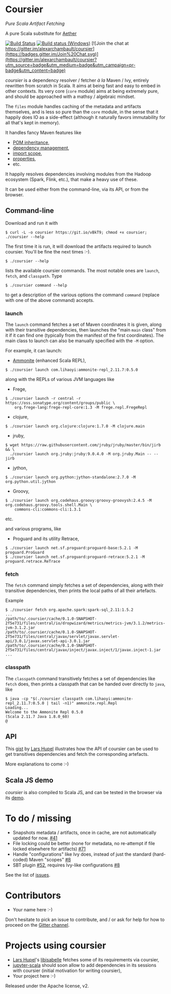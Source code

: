 # Coursier

*Pure Scala Artifact Fetching*

A pure Scala substitute for [Aether](http://www.eclipse.org/aether/)

[![Build Status](https://travis-ci.org/alexarchambault/coursier.svg?branch=master)](https://travis-ci.org/alexarchambault/coursier)
[![Build status (Windows)](https://ci.appveyor.com/api/projects/status/trtum5b7washfbj9?svg=true)](https://ci.appveyor.com/project/alexarchambault/coursier)
[![Join the chat at https://gitter.im/alexarchambault/coursier](https://badges.gitter.im/Join%20Chat.svg)](https://gitter.im/alexarchambault/coursier?utm_source=badge&utm_medium=badge&utm_campaign=pr-badge&utm_content=badge)

*coursier* is a dependency resolver / fetcher *à la* Maven / Ivy, entirely
rewritten from scratch in Scala. It aims at being fast and easy to embed
in other contexts. Its very core (`core` module) aims at being
extremely pure, and should be approached with a mathsy / algebraic mindset.

The `files` module handles caching of the metadata and artifacts themselves,
and is less so pure than the `core` module, in the sense that it happily
does IO as a side-effect (although it naturally favors immutability for all
that's kept in memory).

It handles fancy Maven features like
* [POM inheritance](http://books.sonatype.com/mvnref-book/reference/pom-relationships-sect-project-relationships.html#pom-relationships-sect-project-inheritance),
* [dependency management](http://books.sonatype.com/mvnex-book/reference/optimizing-sect-dependencies.html),
* [import scope](https://maven.apache.org/guides/introduction/introduction-to-dependency-mechanism.html#Importing_Dependencies),
* [properties](http://books.sonatype.com/mvnref-book/reference/resource-filtering-sect-properties.html),
* etc.

It happily resolves dependencies involving modules from the Hadoop ecosystem (Spark, Flink, etc.), that
make a heavy use of these.

It can be used either from the command-line, via its API, or from the browser.

## Command-line

Download and run it with
```
$ curl -L -o coursier https://git.io/vBkT9; chmod +x coursier; ./coursier --help
```

The first time it is run, it will download the artifacts required to launch
coursier. You'll be fine the next times :-).

```
$ ./coursier --help
```
lists the available coursier commands. The most notable ones are `launch`,
`fetch`, and `classpath`. Type
```
$ ./coursier command --help
```
to get a description of the various options the command `command` (replace with one
of the above command) accepts.

### launch

The `launch` command fetches a set of Maven coordinates it is given, along
with their transitive dependencies, then launches the "main `main` class" from
it if it can find one (typically from the manifest of the first coordinates).
The main class to launch can also be manually specified with the `-M` option.

For example, it can launch:

* [Ammonite](https://github.com/lihaoyi/Ammonite) (enhanced Scala REPL),
```
$ ./coursier launch com.lihaoyi:ammonite-repl_2.11.7:0.5.0
```

along with the REPLs of various JVM languages like

* Frege,
```
$ ./coursier launch -r central -r https://oss.sonatype.org/content/groups/public \
    org.frege-lang:frege-repl-core:1.3 -M frege.repl.FregeRepl
```

* clojure,
```
$ ./coursier launch org.clojure:clojure:1.7.0 -M clojure.main
```

* jruby,
```
$ wget https://raw.githubusercontent.com/jruby/jruby/master/bin/jirb && \
  ./coursier launch org.jruby:jruby:9.0.4.0 -M org.jruby.Main -- -- jirb
```

* jython,
```
$ ./coursier launch org.python:jython-standalone:2.7.0 -M org.python.util.jython
```

* Groovy,
```
$ ./coursier launch org.codehaus.groovy:groovy-groovysh:2.4.5 -M org.codehaus.groovy.tools.shell.Main \
    commons-cli:commons-cli:1.3.1
```

etc.

and various programs, like

* Proguard and its utility Retrace,
```
$ ./coursier launch net.sf.proguard:proguard-base:5.2.1 -M proguard.ProGuard
$ ./coursier launch net.sf.proguard:proguard-retrace:5.2.1 -M proguard.retrace.ReTrace
```

### fetch

The `fetch` command simply fetches a set of dependencies, along with their
transitive dependencies, then prints the local paths of all their artefacts.

Example
```
$ ./coursier fetch org.apache.spark:spark-sql_2.11:1.5.2
...
/path/to/.coursier/cache/0.1.0-SNAPSHOT-2f5e731/files/central/io/dropwizard/metrics/metrics-jvm/3.1.2/metrics-jvm-3.1.2.jar
/path/to/.coursier/cache/0.1.0-SNAPSHOT-2f5e731/files/central/javax/servlet/javax.servlet-api/3.0.1/javax.servlet-api-3.0.1.jar
/path/to/.coursier/cache/0.1.0-SNAPSHOT-2f5e731/files/central/javax/inject/javax.inject/1/javax.inject-1.jar
...
```

### classpath

The `classpath` command transitively fetches a set of dependencies like
`fetch` does, then prints a classpath that can be handed over directly
to `java`, like
```
$ java -cp "$(./coursier classpath com.lihaoyi:ammonite-repl_2.11.7:0.5.0 | tail -n1)" ammonite.repl.Repl
Loading...
Welcome to the Ammonite Repl 0.5.0
(Scala 2.11.7 Java 1.8.0_60)
@
```

## API

This [gist](ammonite.repl.Repl) by [Lars Hupel](https://github.com/larsrh/)
illustrates how the API of coursier can be used to get transitives dependencies
and fetch the corresponding artefacts.

More explanations to come :-)

## Scala JS demo

*coursier* is also compiled to Scala JS, and can be tested in the browser via its
[demo](http://alexarchambault.github.io/coursier/#demo).

# To do / missing

- Snapshots metadata / artifacts, once in cache, are not automatically
updated for now. [#41](https://github.com/alexarchambault/coursier/issues/41)
- File locking could be better (none for metadata, no re-attempt if file locked elsewhere for artifacts) [#71](https://github.com/alexarchambault/coursier/issues/71)
- Handle "configurations" like Ivy does, instead of just the standard
(hard-coded) Maven "scopes" [#8](https://github.com/alexarchambault/coursier/issues/8)
- SBT plugin [#52](https://github.com/alexarchambault/coursier/issues/52),
requires Ivy-like configurations [#8](https://github.com/alexarchambault/coursier/issues/8)

See the list of [issues](https://github.com/alexarchambault/coursier/issues).

# Contributors

- Your name here :-)

Don't hesitate to pick an issue to contribute, and / or ask for help for how to proceed
on the [Gitter channel](https://gitter.im/alexarchambault/coursier).

# Projects using coursier

- [Lars Hupel](https://github.com/larsrh/)'s [libisabelle](https://github.com/larsrh/libisabelle) fetches
some of its requirements via coursier,
- [jupyter-scala](https://github.com/alexarchambault/jupyter-scala) should soon allow
to add dependencies in its sessions with coursier (initial motivation for writing coursier),
- Your project here :-)


Released under the Apache license, v2.

